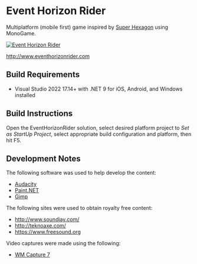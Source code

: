 Event Horizon Rider
===================

Multiplatform (mobile first) game inspired by [Super Hexagon](http://www.superhexagon.com) using MonoGame.

[![Event Horizon Rider](https://cloud.githubusercontent.com/assets/1789883/26028224/03049e54-37d1-11e7-8d54-569d0d378b68.gif)](http://www.eventhorizonrider.com)

http://www.eventhorizonrider.com

Build Requirements
------------------
 * Visual Studio 2022 17.14+ with .NET 9 for iOS, Android, and Windows installed

Build Instructions
------------------
Open the EventHorizonRider solution, select desired platform project to *Set as StartUp Project*, select appropriate
build configuration and platform, then hit F5.

Development Notes
-----------------
The following software was used to help develop the content:

 * [Audacity](http://audacity.sourceforge.net/)
 * [Paint.NET](http://www.getpaint.net/)
 * [Gimp](http://www.gimp.org/)

The following sites were used to obtain royalty free content:

 * http://www.soundjay.com/
 * http://teknoaxe.com/
 * https://www.freesound.org

Video captures were made using the following:

 * [WM Capture 7](http://wmrecorder.com/products/wm-capture/)
